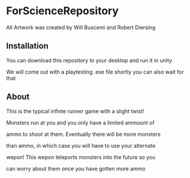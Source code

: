 # ForScienceRepository

All Artwork was created by Will Buscemi and Robert Diersing

## Installation 

You can download this repository to your desktop and run it in unity

We will come out with a playtesting .exe file shortly you can also wait for that

## About

This is the typical infinte runner game with a slight twist!

Monsters run at you and you only have a limited ammount of 

ammo to shoot at them. Eventually there will be more monsters

than ammo, in which case you will have to use your alternate

wepon! This wepon teleports monsters into the future so you 

can worry about them once you have gotten more ammo
